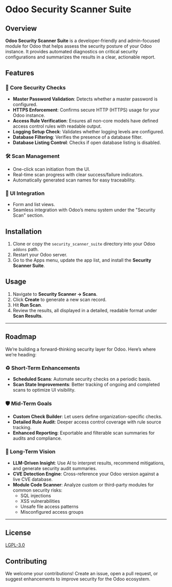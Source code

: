 # Odoo Security Scanner Suite

## Overview

**Odoo Security Scanner Suite** is a developer-friendly and admin-focused module for Odoo that helps assess the security posture of your Odoo instance. It provides automated diagnostics on critical security configurations and summarizes the results in a clear, actionable report.

## Features

### 🔐 Core Security Checks
- **Master Password Validation**: Detects whether a master password is configured.
- **HTTPS Enforcement**: Confirms secure HTTP (HTTPS) usage for your Odoo instance.
- **Access Rule Verification**: Ensures all non-core models have defined access control rules with readable output.
- **Logging Setup Check**: Validates whether logging levels are configured.
- **Database Filtering**: Verifies the presence of a database filter.
- **Database Listing Control**: Checks if open database listing is disabled.

### 🛠️ Scan Management
- One-click scan initiation from the UI.
- Real-time scan progress with clear success/failure indicators.
- Automatically generated scan names for easy traceability.

### 🛝 UI Integration
- Form and list views.
- Seamless integration with Odoo’s menu system under the "Security Scan" section.

## Installation

1. Clone or copy the `security_scanner_suite` directory into your Odoo `addons` path.
2. Restart your Odoo server.
3. Go to the Apps menu, update the app list, and install the **Security Scanner Suite**.

## Usage

1. Navigate to **Security Scanner → Scans**.
2. Click **Create** to generate a new scan record.
3. Hit **Run Scan**.
4. Review the results, all displayed in a detailed, readable format under **Scan Results**.

---

## Roadmap

We’re building a forward-thinking security layer for Odoo. Here’s where we’re heading:

### ♻️ Short-Term Enhancements
- **Scheduled Scans**: Automate security checks on a periodic basis.
- **Scan State Improvements**: Better tracking of ongoing and completed scans to optimize UI visibility.

### 🛡️ Mid-Term Goals
- **Custom Check Builder**: Let users define organization-specific checks.
- **Detailed Rule Audit**: Deeper access control coverage with rule source tracking.
- **Enhanced Reporting**: Exportable and filterable scan summaries for audits and compliance.

### 🤖 Long-Term Vision
- **LLM-Driven Insight**: Use AI to interpret results, recommend mitigations, and generate security audit summaries.
- **CVE Detection Engine**: Cross-reference your Odoo version against a live CVE database.
- **Module Code Scanner**: Analyze custom or third-party modules for common security risks:
  - SQL injections
  - XSS vulnerabilities
  - Unsafe file access patterns
  - Misconfigured access groups

---

## License

[LGPL-3.0](https://www.gnu.org/licenses/lgpl-3.0.en.html)

## Contributing

We welcome your contributions! Create an issue, open a pull request, or suggest enhancements to improve security for the Odoo ecosystem.

